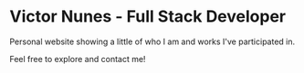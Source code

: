 # Victor Nunes - Full Stack Developer

Personal website showing a little of who I am and works I've participated in.

Feel free to explore and contact me!
